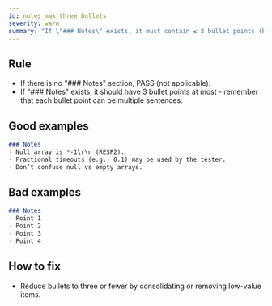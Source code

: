 ```yaml
---
id: notes_max_three_bullets
severity: warn
summary: "If \"### Notes\" exists, it must contain ≤ 3 bullet points (bullets may be multi-sentence)."
---
```


## Rule
- If there is no "### Notes" section, PASS (not applicable).
- If "### Notes" exists, it should have 3 bullet points at most - remember that each bullet point can be multiple sentences.

## Good examples
```md
### Notes
- Null array is *-1\r\n (RESP2).
- Fractional timeouts (e.g., 0.1) may be used by the tester.
- Don’t confuse null vs empty arrays.
```

## Bad examples
```md
### Notes
- Point 1
- Point 2
- Point 3
- Point 4
```

## How to fix
- Reduce bullets to three or fewer by consolidating or removing low-value items.